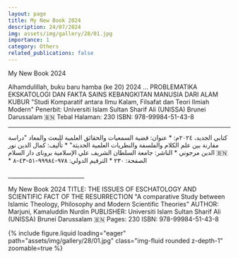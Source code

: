```yaml
---
layout: page
title: My New Book 2024
description: 24/07/2024
img: assets/img/gallery/28/01.jpg
importance: 1
category: Others
related_publications: false
---
```


<p class="distill-post-title">My New Book 2024</p>

Alhamdulillah, buku baru hamba (ke 20) 2024 ...
PROBLEMATIKA EKSKATOLOGI DAN FAKTA SAINS KEBANGKITAN MANUSIA DARI ALAM KUBUR
"Studi Komparatif antara Ilmu Kalam, Filsafat dan Teori Ilmiah Modern"
Penerbit:
Universiti Islam Sultan Sharif Ali (UNISSA)
Brunei Darussalam 🇧🇳
Tebal Halaman: 230
ISBN: 978-99984-51-43-8

---

<div class="rtl">
كتابي الجديد، ٢٠٢٤م:
* عنوان:
قضية السمعيات والحقائق العلمية للبعث والمعاد
"دراسة مقارنة بين علم الكلام والفلسفة والنظريات العلمية الحديثة"
* تأليف:
كمال الدين نور الدين مرجوني
* الناشر:
جامعة السلطان الشريف علي الإسلامية
بروناى دار السلام 🇧🇳 
* الصفحة: ٢٣٠
* الترقيم الدولي: ٩٧٨-٩٩٩٨٤-٥١-٤٣-٨
<br><br>
<div>
___________________________

My New Book 2024
TITLE:
THE ISSUES OF ESCHATOLOGY AND SCIENTIFIC FACT OF THE RESURRECTION
"A comparative Study between Islamic Theology, Philosophy and Modern Scientific Theories"
AUTHOR:
Marjuni, Kamaluddin Nurdin
PUBLISHER:
Universiti Islam Sultan Sharif Ali (UNISSA)
Brunei Darussalam 🇧🇳
Pages: 230
ISBN: 978-99984-51-43-8

<div class="row mt-3">
    <div class="col-sm mt-3 mt-md-0">
        {% include figure.liquid loading="eager" path="assets/img/gallery/28/01.jpg" class="img-fluid rounded z-depth-1" zoomable=true %}
    </div>
</div>
